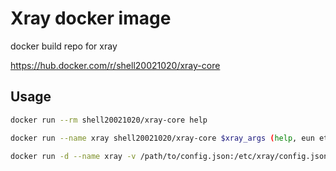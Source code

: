 # Xray docker image

docker build repo for xray

https://hub.docker.com/r/shell20021020/xray-core

## Usage

```bash
docker run --rm shell20021020/xray-core help

docker run --name xray shell20021020/xray-core $xray_args (help, eun etc...)

docker run -d --name xray -v /path/to/config.json:/etc/xray/config.json -p 10086:10086 shell20021020/xray-core run -c /etc/xray/config.json 
```
